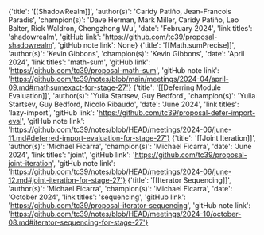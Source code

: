 {'title': '[[ShadowRealm]]', 'author(s)': 'Caridy Patiño, Jean-Francois Paradis', 'champion(s)': 'Dave Herman, Mark Miller, Caridy Patiño, Leo Balter, Rick Waldron, Chengzhong Wu', 'date': 'February 2024', 'link titles': 'shadowrealm', 'gitHub link': 'https://github.com/tc39/proposal-shadowrealm', 'gitHub note link': None}
{'title': '[[Math.sumPrecise]]', 'author(s)': 'Kevin Gibbons', 'champion(s)': 'Kevin Gibbons', 'date': 'April 2024', 'link titles': 'math-sum', 'gitHub link': 'https://github.com/tc39/proposal-math-sum', 'gitHub note link': 'https://github.com/tc39/notes/blob/main/meetings/2024-04/april-09.md#mathsumexact-for-stage-27'}
{'title': '[[Deferring Module Evaluation]]', 'author(s)': 'Yulia Startsev, Guy Bedford', 'champion(s)': 'Yulia Startsev, Guy Bedford, Nicolò Ribaudo', 'date': 'June 2024', 'link titles': 'lazy-import', 'gitHub link': 'https://github.com/tc39/proposal-defer-import-eval', 'gitHub note link': 'https://github.com/tc39/notes/blob/HEAD/meetings/2024-06/june-11.md#deferred-import-evaluation-for-stage-27'}
{'title': '[[Joint Iteration]]', 'author(s)': 'Michael Ficarra', 'champion(s)': 'Michael Ficarra', 'date': 'June 2024', 'link titles': 'joint', 'gitHub link': 'https://github.com/tc39/proposal-joint-iteration', 'gitHub note link': 'https://github.com/tc39/notes/blob/HEAD/meetings/2024-06/june-12.md#joint-iteration-for-stage-27'}
{'title': '[[Iterator Sequencing]]', 'author(s)': 'Michael Ficarra', 'champion(s)': 'Michael Ficarra', 'date': 'October 2024', 'link titles': 'sequencing', 'gitHub link': 'https://github.com/tc39/proposal-iterator-sequencing', 'gitHub note link': 'https://github.com/tc39/notes/blob/HEAD/meetings/2024-10/october-08.md#iterator-sequencing-for-stage-27'}
